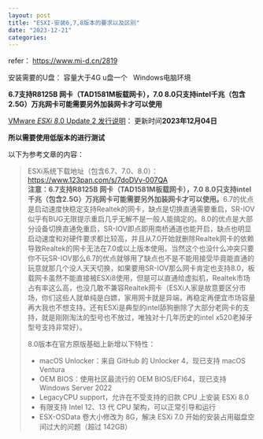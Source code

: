 ```yaml
---
layout: post
title: "ESXI-安装6,7,8版本的要求以及区别"
date: "2023-12-21"
categories: 
---
```

<p>refer： <a href="https://www.mi-d.cn/2819">https://www.mi-d.cn/2819</a></p>

<p>安装需要的U盘： 容量大于4G u盘一个&nbsp; &nbsp;Windows电脑环境</p>

<p><strong>6.7支持R8125B 网卡（TAD1581M板载网卡），7.0 8.0只支持intel千兆（包含2.5G）万兆网卡可能需要另外加装网卡才可以使用</strong></p>

<div>
<div class="cos-space-mt-md">
<div>
<div class="_no-spacing_lzhxo_29">
<p><a class="cos-link sc-link _link_1iyz5_2 -v-color-primary block" href="http://www.baidu.com/link?url=l8B18HkhxlR-J_qE9vHnwJIt-T5BkQXvYcySChrdQqmbca5Kx4s4xAEXyPUnpDs0W1nhbCp6IB-YarW2cHLKO5L9eg1TubHNW40Y1gMnt_CPTisjf86hEmjzB9eHYLEIEgYrGIKxakHOZ31U8zUsoK" target="_blank">VMware <em>ESXi 8</em>.0 Update 2 发行说明</a>： 更新时间<strong>2023年12月04日</strong></p>

<p><strong>所以需要使用低版本的进行测试</strong></p>

<p>以下为参考文章的内容：</p>

<blockquote>
<p>ESXi系统下载地址（包含6.7、7.0、8.0）：<a href="https://www.123pan.com/s/7doDVv-007QA" rel="noopener" target="_blank">https://www.123pan.com/s/7doDVv-007QA</a><br />
<strong>注意：6.7支持R8125B 网卡（TAD1581M板载网卡），7.0 8.0只支持intel千兆（包含2.5G）万兆网卡可能需要另外加装网卡才可以使用。</strong>6.7的优点是启动速度快稳定支持Realtek的网卡，缺点是切换直通需要重启，SR-IOV似乎有BUG无限提示重启几乎无解不是一般人能搞定的。8.0的优点是大部分设备切换直通免重启，SR-IOV即点即用南桥通道也能开启，缺点也明显启动速度和对硬件要求都比较高，并且从7.0开始就删除Realtek网卡的依赖导致Realtek的网卡无法在7.0或以上版本使用。当然这个也没什么冲突只要你不玩SR-IOV那么6.7的优点就够用了缺点也不是不能用接受毕竟能直通的玩意就那几个没人天天切换，如果要用SR-IOV那么网卡肯定也支持8.0，板载网卡虽然不能直接被ESXi8使用，但是可以直通给虚拟机，Realtek市场占有率这么高，也没几敢不兼容Realtek网卡（ESXi人家是故意要区分市场，你们这些人就单纯是白嫖，家用网卡就是异端，再稳定再便宜市场容量再大我也不想支持。还有ESXi是典型的intel舔狗删除了大部分老网卡的支持，就是刚刚淘汰的型号也不放过，唯独对十几年历史的intel x520老掉牙型号支持非常好）。</p>

<p>8.0版本在官方原版基础上新增以下特性：</p>

<ul>
	<li>macOS Unlocker：来自 GitHub 的 Unlocker 4，现已支持 macOS Ventura</li>
	<li>OEM BIOS：使用社区最流行的 OEM BIOS/EFI64，现已支持 Windows Server 2022</li>
	<li>LegacyCPU support，允许在不受支持的旧款 CPU 上安装 ESXi 8.0</li>
	<li>有限支持 Intel 12、13 代 CPU 架构，可以正常引导和运行</li>
	<li>ESX-OSData 卷大小修改为 8G，解决 ESXi 7.0 开始的安装占用磁盘空间过大的问题（超过 142GB）</li>
</ul>
</blockquote>
</div>
</div>
</div>
</div>

